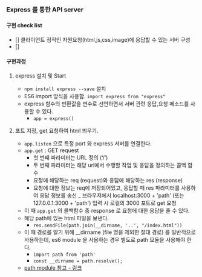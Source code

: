 
### Express 를 통한 API server 

#### 구현 check list

- [] 클라이언트 정적인 자원요청(html,js,css,image)에 응답할 수 있는 서버 구성
- []


#### 구현과정

1. express 설치 및 Start
    - `npm install express --save` 설치
    - ES6 import 방식을 사용함. `import express from "express"`
    - express 함수의 반환값을 변수로 선언하면서 서버 관련 응답,요청 메소드를 사용할 수 있다.
        - `app = express()`
        
2. 포트 지정, get 요청하여 html 띄우기.
    - `app.listen` 으로 특정 port 와 express 서버를 연결한다. 
    - `app.get` : GET request 
        - 첫 번째 파라미터는 URL 정의 (‘/’) 
        - 두 번째 파라미터는 해당 url에서 수행할 작업 및 응답을 정의하는 콜백 함수
        - 요청에 해당하는 req (request)와 응답에 해당하는 res (response)
        - 요청에 대한 정보는 req에 저장되어있고, 응답할 때 res 파라미터를 사용하여 응답 정보를 송신
    _ 브라우저에서 localhost:3000 + 'path' (또는 127.0.0.1:3000 + 'path') 입력 시 로컬의 3000 포트로 get 요청
    - 이 때 `app.get` 의 콜백함수 중 response 로 요청에 대한 응답을 줄 수 있다.
    - 해당 path에 있는 html 파일을 보낸다. 
        - `res.sendFile(path.join(__dirname, '..', "/index.html"))`
    - 이 때 경로를 알기 위해 __dirname (file 명을 제외한 절대 경로) 를 일반적으로 사용하는데, es6 module 을 사용하는 경우 별도로 path 모듈을 사용해야 한다.
        - `import path from 'path'`
        - `const __dirname = path.resolve();`
    - [path module 참고 - 링크](https://p-iknow.netlify.app/node-js/path-moudle/)